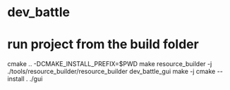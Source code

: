 # dev_battle
# run project from the build folder

cmake .. -DCMAKE_INSTALL_PREFIX=$PWD
make resource_builder -j
./tools/resource_builder/resource_builder dev_battle_gui
make -j
cmake --install .
./gui 
